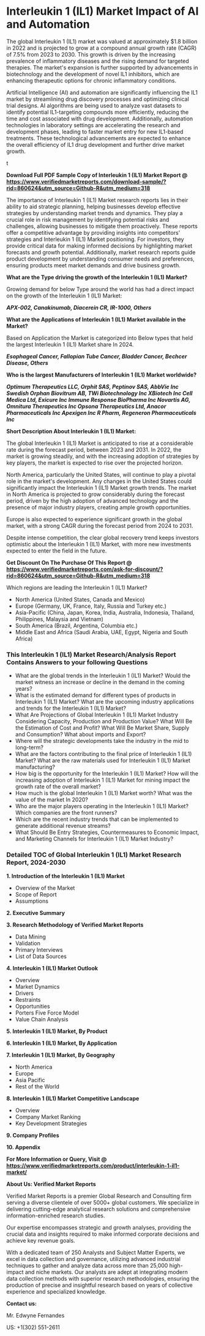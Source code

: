 <meta name="title" content="Global Interleukin 1 (IL1) Market Impact of AI and Automation"><meta name="description" content="The global Interleukin 1 (IL1) market was valued at approximately $1.8 billion in 2022 and is projected to grow at a compound annual growth rate (CAGR) of 7.5% from 20"><meta name="title" content="Interleukin 1 (IL1) Market Size, Share, Scope, Trends, Growth, Opportunities, Analysis, Forecast"><h1>Interleukin 1 (IL1) Market Impact of AI and Automation</h1><p>The global Interleukin 1 (IL1) market was valued at approximately $1.8 billion in 2022 and is projected to grow at a compound annual growth rate (CAGR) of 7.5% from 2023 to 2030. This growth is driven by the increasing prevalence of inflammatory diseases and the rising demand for targeted therapies. The market's expansion is further supported by advancements in biotechnology and the development of novel IL1 inhibitors, which are enhancing therapeutic options for chronic inflammatory conditions.</p><p>Artificial Intelligence (AI) and automation are significantly influencing the IL1 market by streamlining drug discovery processes and optimizing clinical trial designs. AI algorithms are being used to analyze vast datasets to identify potential IL1-targeting compounds more efficiently, reducing the time and cost associated with drug development. Additionally, automation technologies in laboratory settings are accelerating the research and development phases, leading to faster market entry for new IL1-based treatments. These technological advancements are expected to enhance the overall efficiency of IL1 drug development and further drive market growth.</p>t</p><p id="" class=""><strong>Download Full PDF Sample Copy of Interleukin 1 (IL1) Market Report @ <a href="https://www.verifiedmarketreports.com/download-sample/?rid=860624&utm_source=Github-R&utm_medium=318" target="_blank">https://www.verifiedmarketreports.com/download-sample/?rid=860624&utm_source=Github-R&utm_medium=318</a></strong></p><p>The importance of&nbsp;Interleukin 1 (IL1) Market research reports lies in their ability to aid strategic planning, helping businesses develop effective strategies by understanding market trends and dynamics. They play a crucial role in risk management by identifying potential risks and challenges, allowing businesses to mitigate them proactively. These reports offer a competitive advantage by providing insights into competitors' strategies and Interleukin 1 (IL1) Market positioning. For investors, they provide critical data for making informed decisions by highlighting market forecasts and growth potential. Additionally, market research reports guide product development by understanding consumer needs and preferences, ensuring products meet market demands and drive business growth.</p><p><strong>What are the&nbsp;Type driving the growth of the Interleukin 1 (IL1) Market?</strong></p><p id="" class="">Growing demand for below Type around the world has had a direct impact on the growth of the Interleukin 1 (IL1) Market:</p><em><strong>APX-002, Canakinumab, Diacerein CR, IR-1000, Others</strong></em></p><strong>What are the&nbsp;Applications&nbsp;of Interleukin 1 (IL1) Market available in the Market?</strong></p><p id="" class="">Based on Application the Market is categorized into Below types that held the largest Interleukin 1 (IL1) Market share In 2024.</p><em><strong>Esophageal Cancer, Fallopian Tube Cancer, Bladder Cancer, Bechcer Disease, Others</strong></em></p><strong>Who is the largest Manufacturers of Interleukin 1 (IL1) Market worldwide?</strong></p><p><em><strong>Optimum Therapeutics LLC, Orphit SAS, Peptinov SAS, AbbVie Inc Swedish Orphan Biovitrum AB, TWi Biotechnology Inc XBiotech Inc Cell Medica Ltd, Exicure Inc Immune Response BioPharma Inc Novartis AG, Omnitura Therapeutics Inc Opsona Therapeutics Ltd, Anacor Pharmaceuticals Inc Apexigen Inc R Pharm, Regeneron Pharmaceuticals Inc</strong></em></p><p id="" class=""><strong>Short Description About Interleukin 1 (IL1) Market:</strong></p><p>The global Interleukin 1 (IL1) Market is anticipated to rise at a considerable rate during the forecast period, between 2023 and 2031. In 2022, the market is growing steadily, and with the increasing adoption of strategies by key players, the market is expected to rise over the projected horizon.</p><p>North America, particularly the United States, will continue to play a pivotal role in the market's development. Any changes in the United States could significantly impact the Interleukin 1 (IL1) Market growth trends. The market in North America is projected to grow considerably during the forecast period, driven by the high adoption of advanced technology and the presence of major industry players, creating ample growth opportunities.</p><p>Europe is also expected to experience significant growth in the global market, with a strong CAGR during the forecast period from 2024 to 2031.</p><p>Despite intense competition, the clear global recovery trend keeps investors optimistic about the Interleukin 1 (IL1) Market, with more new investments expected to enter the field in the future.</p><p id="" class=""><strong>Get Discount On The Purchase Of This Report @ <a href="https://www.verifiedmarketreports.com/ask-for-discount/?rid=860624&utm_source=Github-R&utm_medium=318" target="_blank">https://www.verifiedmarketreports.com/ask-for-discount/?rid=860624&utm_source=Github-R&utm_medium=318</a></strong></p>Which regions are leading the Interleukin 1 (IL1) Market?</p><ul><li>North America (United States, Canada and Mexico)</li><li>Europe (Germany, UK, France, Italy, Russia and Turkey etc.)</li><li>Asia-Pacific (China, Japan, Korea, India, Australia, Indonesia, Thailand, Philippines, Malaysia and Vietnam)</li><li>South America (Brazil, Argentina, Columbia etc.)</li><li>Middle East and Africa (Saudi Arabia, UAE, Egypt, Nigeria and South Africa)</li></ul><h3 id="" class="">This Interleukin 1 (IL1) Market Research/Analysis Report Contains Answers to your following Questions</h3><ul><li>What are the global trends in the Interleukin 1 (IL1) Market? Would the market witness an increase or decline in the demand in the coming years?</li><li>What is the estimated demand for different types of products in Interleukin 1 (IL1) Market? What are the upcoming industry applications and trends for the Interleukin 1 (IL1) Market?</li><li>What Are Projections of Global Interleukin 1 (IL1) Market Industry Considering Capacity, Production and Production Value? What Will Be the Estimation of Cost and Profit? What Will Be Market Share, Supply and Consumption? What about imports and Export?</li><li>Where will the strategic developments take the industry in the mid to long-term?</li><li>What are the factors contributing to the final price of Interleukin 1 (IL1) Market? What are the raw materials used for Interleukin 1 (IL1) Market manufacturing?</li><li>How big is the opportunity for the Interleukin 1 (IL1) Market? How will the increasing adoption of Interleukin 1 (IL1) Market for mining impact the growth rate of the overall market?</li><li>How much is the global Interleukin 1 (IL1) Market worth? What was the value of the market In 2020?</li><li>Who are the major players operating in the Interleukin 1 (IL1) Market? Which companies are the front runners?</li><li>Which are the recent industry trends that can be implemented to generate additional revenue streams?</li><li>What Should Be Entry Strategies, Countermeasures to Economic Impact, and Marketing Channels for Interleukin 1 (IL1) Market Industry?</li></ul><h3 id="" class="">Detailed TOC of Global Interleukin 1 (IL1) Market Research Report, 2024-2030</h3><p id="" class=""><strong>1. Introduction of the Interleukin 1 (IL1) Market</strong></p><ul><li>Overview of the Market</li><li>Scope of Report</li><li>Assumptions</li></ul><p id="" class=""><strong>2. Executive Summary</strong></p><p id="" class=""><strong>3. Research Methodology of Verified Market Reports</strong></p><ul><li>Data Mining</li><li>Validation</li><li>Primary Interviews</li><li>List of Data Sources</li></ul><p id="" class=""><strong>4. Interleukin 1 (IL1) Market Outlook</strong></p><ul><li>Overview</li><li>Market Dynamics</li><li>Drivers</li><li>Restraints</li><li>Opportunities</li><li>Porters Five Force Model</li><li>Value Chain Analysis</li></ul><p id="" class=""><strong>5. Interleukin 1 (IL1) Market, By Product</strong></p><p id="" class=""><strong>6. Interleukin 1 (IL1) Market, By Application</strong></p><p id="" class=""><strong>7. Interleukin 1 (IL1) Market, By Geography</strong></p><ul><li>North America</li><li>Europe</li><li>Asia Pacific</li><li>Rest of the World</li></ul><p id="" class=""><strong>8. Interleukin 1 (IL1) Market Competitive Landscape</strong></p><ul><li>Overview</li><li>Company Market Ranking</li><li>Key Development Strategies</li></ul><p id="" class=""><strong>9. Company Profiles</strong></p><p id="" class=""><strong>10. Appendix</strong></p><p id="" class=""><strong>For More Information or Query, Visit @ <a href="https://www.verifiedmarketreports.com/product/interleukin-1-il1-market/" target="_blank">https://www.verifiedmarketreports.com/product/interleukin-1-il1-market/</a></strong></p><p id="" class=""><strong>About Us: Verified Market Reports</strong></p><p id="" class="">Verified Market Reports is a premier Global Research and Consulting firm serving a diverse clientele of over 5000+ global customers. We specialize in delivering cutting-edge analytical research solutions and comprehensive information-enriched research studies.</p><p id="" class="">Our expertise encompasses strategic and growth analyses, providing the crucial data and insights required to make informed corporate decisions and achieve key revenue goals.</p><p id="" class="">With a dedicated team of 250 Analysts and Subject Matter Experts, we excel in data collection and governance, utilizing advanced industrial techniques to gather and analyze data across more than 25,000 high-impact and niche markets. Our analysts are adept at integrating modern data collection methods with superior research methodologies, ensuring the production of precise and insightful research based on years of collective experience and specialized knowledge.</p><p id="" class=""><strong>Contact us:</strong></p><p id="" class="">Mr. Edwyne Fernandes</p><p id="" class="">US: +1(302) 551-2611</p>